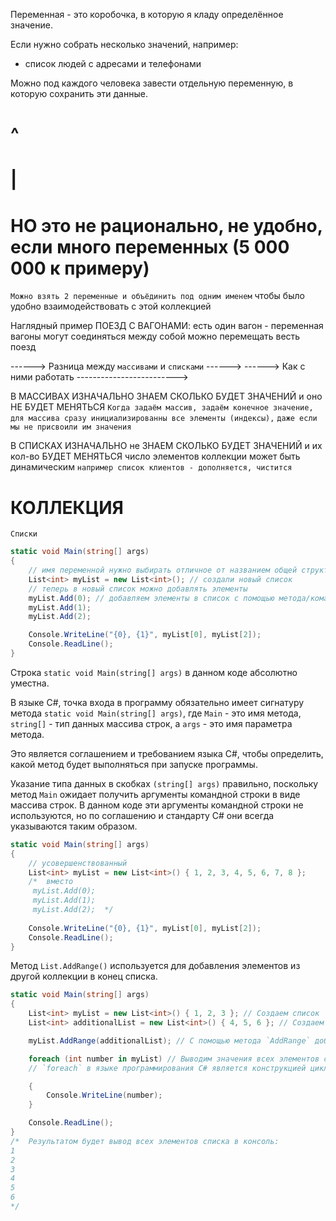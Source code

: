 Переменная - это коробочка, в которую я кладу определённое значение.

Если нужно собрать несколько значений, 
например:
* список людей с адресами и телефонами

Можно под каждого человека завести отдельную переменную, в которую сохранить эти данные.
#  ^
#  |
# НО это не рационально, не удобно, если много переменных (5 000 000 к примеру)

`Можно взять 2 переменные и объёдинить под одним именем`
чтобы было удобно взаимодействовать с этой коллекцией

Наглядный пример ПОЕЗД С ВАГОНАМИ:
есть один вагон - переменная
вагоны могут соединяться между собой
можно перемещать весть поезд

------> Разница между `массивами` и `списками` ------>
------> Как с ними работать ------------------------->

В МАССИВАХ ИЗНАЧАЛЬНО ЗНАЕМ СКОЛЬКО БУДЕТ ЗНАЧЕНИЙ и оно НЕ БУДЕТ МЕНЯТЬСЯ
`Когда задаём массив, задаём конечное значение,` 
`для массива сразу инициализированны все элементы (индексы),` 
`даже если мы не присвоили им значения`

В СПИСКАХ ИЗНАЧАЛЬНО не ЗНАЕМ СКОЛЬКО БУДЕТ ЗНАЧЕНИЙ и их кол-во БУДЕТ МЕНЯТЬСЯ
число элементов коллекции может быть динамическим
`например список клиентов - дополняется, чистится`

# КОЛЛЕКЦИЯ
`Списки`
```csharp
static void Main(string[] args)
{
    // имя переменной нужно выбирать отличное от названием общей структуры данных "List", чтобы не возникало путаницы
    List<int> myList = new List<int>(); // создали новый список 
    // теперь в новый список можно добавлять элементы
    myList.Add(0); // добавляем элементы в список с помощью метода/команды Add
    myList.Add(1);
    myList.Add(2);

    Console.WriteLine("{0}, {1}", myList[0], myList[2]);
    Console.ReadLine();
}
```
Строка `static void Main(string[] args)` в данном коде абсолютно уместна. 

В языке C#, точка входа в программу обязательно имеет сигнатуру метода `static void Main(string[] args)`, 
где `Main` - это имя метода, `string[]` - тип данных массива строк, а `args` - это имя параметра метода.

Это является соглашением и требованием языка C#, чтобы определить, какой метод будет выполняться при запуске программы.

Указание типа данных в скобках `(string[] args)` правильно, 
поскольку метод `Main` ожидает получить аргументы командной строки в виде массива строк. 
В данном коде эти аргументы командной строки не используются, 
но по соглашению и стандарту C# они всегда указываются таким образом.


```csharp
static void Main(string[] args)
{
    // усовершенствованный
    List<int> myList = new List<int>() { 1, 2, 3, 4, 5, 6, 7, 8 };
    /*  вместо 
     myList.Add(0); 
     myList.Add(1);
     myList.Add(2);  */
    
    Console.WriteLine("{0}, {1}", myList[0], myList[2]);
    Console.ReadLine();
}
```


Метод `List.AddRange()` используется для добавления элементов из другой коллекции в конец списка.
```csharp
static void Main(string[] args)
{
    List<int> myList = new List<int>() { 1, 2, 3 }; // Создаем список `myList` и заполняем его значениями 1, 2 и 3.
    List<int> additionalList = new List<int>() { 4, 5, 6 }; // Создаем еще один список `additionalList` с элементами 4, 5 и 6.

    myList.AddRange(additionalList); // С помощью метода `AddRange` добавляем все элементы из списка `additionalList` в список `myList`.

    foreach (int number in myList) // Выводим значения всех элементов списка `myList` с помощью цикла `foreach`. 
    // `foreach` в языке программирования C# является конструкцией цикла, которая обеспечивает итерацию (перебор) элементов в коллекции или последовательности.

    {
        Console.WriteLine(number);
    }

    Console.ReadLine();
}
/*  Результатом будет вывод всех элементов списка в консоль:
1
2
3
4
5
6
*/
```





